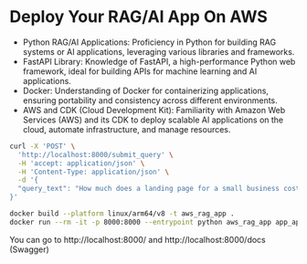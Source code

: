 # Deploy Your RAG/AI App On AWS

- Python RAG/AI Applications: Proficiency in Python for building RAG systems or AI applications, leveraging various libraries and frameworks.
- FastAPI Library: Knowledge of FastAPI, a high-performance Python web framework, ideal for building APIs for machine learning and AI applications.
- Docker: Understanding of Docker for containerizing applications, ensuring portability and consistency across different environments.
- AWS and CDK (Cloud Development Kit): Familiarity with Amazon Web Services (AWS) and its CDK to deploy scalable AI applications on the cloud, automate infrastructure, and manage resources.


```bash
curl -X 'POST' \
  'http://localhost:8000/submit_query' \
  -H 'accept: application/json' \
  -H 'Content-Type: application/json' \
  -d '{
  "query_text": "How much does a landing page for a small business cost?"
}'

docker build --platform linux/arm64/v8 -t aws_rag_app .
docker run --rm -it -p 8000:8000 --entrypoint python aws_rag_app app_api_handler.py
```

You can go to http://localhost:8000/ and http://localhost:8000/docs (Swagger)


